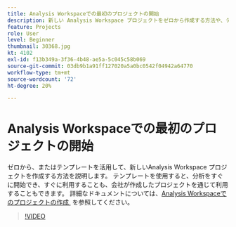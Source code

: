 ```yaml
---
title: Analysis Workspaceでの最初のプロジェクトの開始
description: 新しい Analysis Workspace プロジェクトをゼロから作成する方法や、テンプレートを活用して作成する方法について説明します。
feature: Projects
role: User
level: Beginner
thumbnail: 30368.jpg
kt: 4102
exl-id: f13b349a-3f36-4b48-ae5a-5c045c58b069
source-git-commit: 03db9b1a91ff127020a5a0bc0542f04942a64770
workflow-type: tm+mt
source-wordcount: '72'
ht-degree: 20%

---
```


# Analysis Workspaceでの最初のプロジェクトの開始

ゼロから、またはテンプレートを活用して、新しいAnalysis Workspace プロジェクトを作成する方法を説明します。 テンプレートを使用すると、分析をすぐに開始でき、すぐに利用することも、会社が作成したプロジェクトを通じて利用することもできます。 詳細なドキュメントについては、[Analysis Workspaceでのプロジェクトの作成 &#x200B;](https://experienceleague.adobe.com/ja/docs/analytics/analyze/analysis-workspace/build-workspace-project/create-projects) を参照してください。

>[!VIDEO](https://video.tv.adobe.com/v/30368/?quality=12&learn=on)
